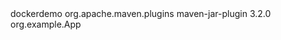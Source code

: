  <build>
  <finalName>dockerdemo</finalName>
  <plugins>
    <plugin>
      <groupId>org.apache.maven.plugins</groupId>
      <artifactId>maven-jar-plugin</artifactId>
      <version>3.2.0</version>
      <configuration>
        <archive>
          <manifest>
            <mainClass>org.example.App</mainClass>
          </manifest>
        </archive>
      </configuration>
    </plugin>
  </plugins>
</build>
